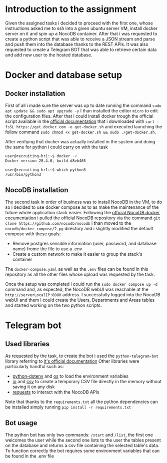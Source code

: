 # Introduction to the assignment

Given the assigned tasks i decided to proceed with the first one, whose instructions asked me to ssh into a given ubuntu server VM, install docker server on it and spin up a NocoDB container.
After that i was requested to create a python script that was able to receive a JSON stream and parse and push them into the database thanks to the REST APIs. It was also requested to create a Telegram BOT that was able to retrieve certain data and add new user to the hosted database.

# Docker and database setup
## Docker installation
First of all i made sure the server was up to date running the command `sudo apt update && sudo apt upgrade -y` I than installed the editor `micro` to edit the configuration files.
After that i could install docker trough the official script available in the [official documentation](https://docs.docker.com/engine/install/ubuntu/) that i downloaded with ``curl -fsSL https://get.docker.com -o get-docker.sh`` and executed launching the follow command `sudo chmod +x get-docker.sh && sudo ./get-docker.sh`.

After verifying that docker was actually installed in the system and doing the same for python i could carry on with the task
```bash
user@recruiting-hr1:~$ docker -v
Docker version 28.4.0, build d8eb465

user@recruiting-hr1:~$ which python3
/usr/bin/python3
```

## NocoDB installation
The second task in order of business was to install NocoDB in the VM, to do so i decided to use docker compose as to as make the maintenance of the future whole application stack easier.
Following the [official NocoDB docker cocumentation](https://nocodb.com/docs/self-hosting/installation/docker) i pulled the official NocoDB repository via the command 
`git clone https://github.com/nocodb/nocodb` i than moved to the `nocodb/docker-compose/2_pg` directory and i slightly modified the default compose with these goals:
* Remove postgres sensible information (user, password, and database name) frome the file to use a .env
* Create a custom network to make it easier to group the stack's container

The `docker-compose.yaml` as well as the `.env` files can be found in this repository as all the other files whose upload was requested by the task.

Once the setup was completed i could run the `sudo docker compose up -d` command and, as expected, the NocoDB webUI was reachable at the `http://serverLocalIP:8080` address.
I successfully logged into the NocoDB webUI and them I could create the Users, Departments and Areas tables and started working on the two python scripts.

# Telegram bot
## Used libraries
As requested by the task, to create the bot i used the `python-telegram-bot` library referring to [it's official documentation](https://docs.python-telegram-bot.org/en/stable/index.html)
Other libraries were particularly handful such as:
* [python-dotenv](https://pypi.org/project/python-dotenv/) and [os](https://docs.python.org/3/library/os.html) to load the environment variables
* [io](https://docs.python.org/3/library/io.html) and [csv](https://docs.python.org/3/library/csv.html) to create a temporary CSV file directly in the memory without saving it on any disk
* [requests](https://pypi.org/project/requests/) to interact with the NocoDB APIs

Note that thanks to the `requirements.txt` all the python dependencies can be installed simply running `pip install -r requirements.txt`
## Bot usage
The python bot has only two commands: `/start` and `/list`, the first one welcomes the user while the second one lists to the user the tables present on the database and returns a csv file containing the selected table's data.
To function correctly the bot requires some environment variables that can be found in the .env file

